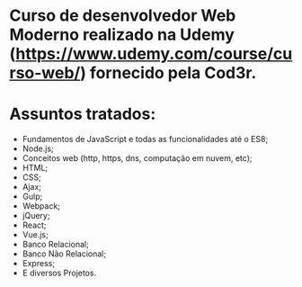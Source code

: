 # Curso de desenvolvedor Web Moderno realizado na Udemy (https://www.udemy.com/course/curso-web/) fornecido pela Cod3r.

# Assuntos tratados:  
- Fundamentos de JavaScript e todas as funcionalidades até o ES8;  
- Node.js;  
- Conceitos web (http, https, dns, computação em nuvem, etc);  
- HTML;  
- CSS;  
- Ajax;  
- Gulp;  
- Webpack;  
- jQuery;  
- React;  
- Vue.js;  
- Banco Relacional;  
- Banco Não Relacional;  
- Express;  
- E diversos Projetos.
